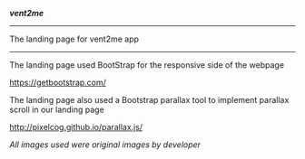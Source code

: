**_vent2me_**

---

The landing page for vent2me app

---

The landing page used BootStrap for the responsive side of the webpage

https://getbootstrap.com/

The landing page also used a Bootstrap parallax tool to implement parallax scroll in our landing page

http://pixelcog.github.io/parallax.js/

*All images used were original images by developer*
